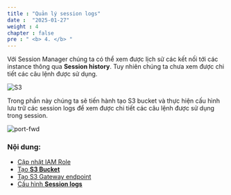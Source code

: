 ```yaml
---
title : "Quản lý session logs"
date :  "2025-01-27" 
weight : 4 
chapter : false
pre : " <b> 4. </b> "
---
```



Với Session Manager chúng ta có thể xem được lịch sử các kết nối tới các instance thông qua **Session history**. Tuy nhiên chúng ta chưa xem được chi tiết các câu lệnh được sử dụng.

![S3](/images/4.s3/001-s3.png)

Trong phần này chúng ta sẽ tiến hành tạo S3 bucket và thực hiện cấu hình lưu trữ các session logs để xem được chi tiết các câu lệnh được sử dụng trong session.

![port-fwd](/images/arc-log.png) 

### Nội dung:

  - [Cập nhật IAM Role](./4.1-updateiamrole/)
  - [Tạo **S3 Bucket**](./4.2-creates3bucket/)
  - [Tạo S3 Gateway endpoint](./4.3-creategwes3)
  - [Cấu hình **Session logs**](./4.4-configsessionlogs/)
